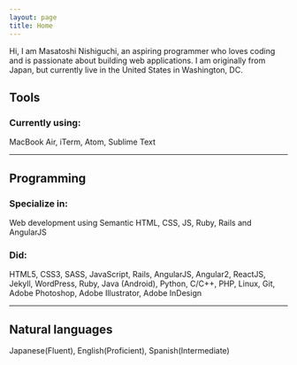 ```yaml
---
layout: page
title: Home
---
```


Hi, I am Masatoshi Nishiguchi, an aspiring programmer who loves coding
and is passionate about building web applications.
I am originally from Japan, but currently live in the United States in Washington, DC.

## Tools

### Currently using:
MacBook Air, iTerm, Atom, Sublime Text

---

## Programming

### Specialize in:
Web development using Semantic HTML, CSS, JS, Ruby, Rails and AngularJS

### Did:
HTML5, CSS3, SASS, JavaScript, Rails,
AngularJS, Angular2, ReactJS, Jekyll, WordPress,
Ruby, Java (Android), Python, C/C++, PHP,
Linux, Git,
Adobe Photoshop, Adobe Illustrator, Adobe InDesign

---

## Natural languages
Japanese(Fluent), English(Proficient), Spanish(Intermediate)
